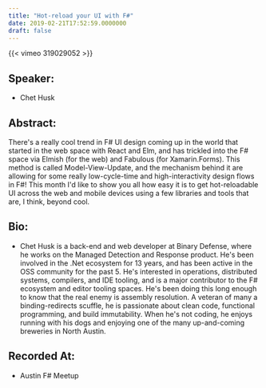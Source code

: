 ```yaml
---
title: "Hot-reload your UI with F#"
date: 2019-02-21T17:52:59.0000000
draft: false
---
```


{{< vimeo 319029052 >}}

## Speaker:

 - Chet Husk

## Abstract:

<p>There's a really cool trend in F# UI design coming up in the world that started in the web space with React and Elm, and has trickled into the F# space via Elmish (for the web) and Fabulous (for Xamarin.Forms). This method is called Model-View-Update, and the mechanism behind it are allowing for some really low-cycle-time and high-interactivity design flows in F#! This month I'd like to show you all how easy it is to get hot-reloadable UI across the web and mobile devices using a few libraries and tools that are, I think, beyond cool.
</p>

## Bio:

 - <p>Chet Husk is a back-end and web developer at Binary Defense, where he works on the Managed Detection and Response product. He's been involved in the .Net ecosystem for 13 years, and has been active in the OSS community for the past 5. He's interested in operations, distributed systems, compilers, and IDE tooling, and is a major contributor to the F# ecosystem and editor tooling spaces. He's been doing this long enough to know that the real enemy is assembly resolution. A veteran of many a binding-redirects scuffle, he is passionate about clean code, functional programming, and build immutability. When he's not coding, he enjoys running with his dogs and enjoying one of the many up-and-coming breweries in North Austin.</p>

## Recorded At:

 - Austin F# Meetup

